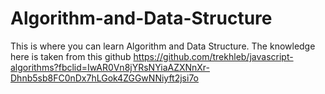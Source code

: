 # Algorithm-and-Data-Structure

This is where you can learn Algorithm and Data Structure.
The knowledge here is taken from this github https://github.com/trekhleb/javascript-algorithms?fbclid=IwAR0Vn8jYRsNYiaAZXNnXr-Dhnb5sb8FC0nDx7hLGok4ZGGwNNiyft2jsi7o
